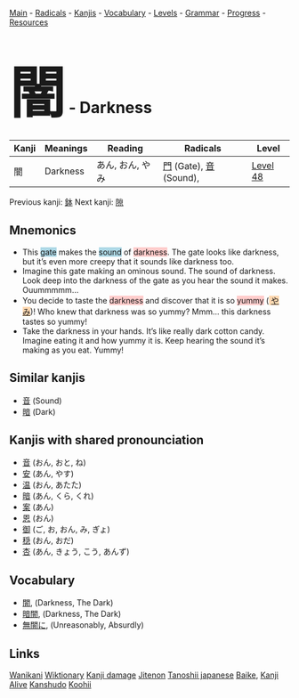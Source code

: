 <style> bigfont {font-size: 100px}</style>
[Main](../README.md) -
[Radicals](../radicals.md) -
[Kanjis](../kanjis.md) -
[Vocabulary](../vocabulary.md) -
[Levels](../levels.md) -
[Grammar](../grammar.md) - 
[Progress](../progress.md) -
[Resources](../resources.md)
# <bigfont> 闇</bigfont> - Darkness 

| Kanji | Meanings | Reading | Radicals | Level |
| --- | --- | --- | --- | --- |
| 闇 | Darkness | あん, おん, やみ | [門](../radicals/門.md) (Gate), [音](../radicals/音.md) (Sound),  | [Level 48](../levels/wk_level48.md) |

Previous kanji: [鉢](鉢.md) Next kanji: [隙](隙.md) 

## Mnemonics
 * This <span style="background-color:#ADD8E6"> gate</span> makes the <span style="background-color:#ADD8E6"> sound</span> of <span style="background-color:#ffcccb"> darkness</span>. The gate looks like darkness, but it’s even more creepy that it sounds like darkness too.
* Imagine this gate making an ominous sound. The sound of darkness. Look deep into the darkness of the gate as you hear the sound it makes. Ouummmmm…
* You decide to taste the <span style="background-color:#ffcccb"> darkness</span> and discover that it is so <span style="background-color:#ffcccb"> yummy</span> (<span style="background-color:#fed8b1"> [やみ](https://jisho.org/search/やみ)</span>)! Who knew that darkness was so yummy? Mmm… this darkness tastes so yummy!
* Take the darkness in your hands. It’s like really dark cotton candy. Imagine eating it and how yummy it is. Keep hearing the sound it’s making as you eat. Yummy!


## Similar kanjis
 * [音](音.md) (Sound)
* [暗](暗.md) (Dark)



## Kanjis with shared pronounciation
 * [音](音.md) (おん, おと, ね)
* [安](安.md) (あん, やす)
* [温](温.md) (おん, あたた)
* [暗](暗.md) (あん, くら, くれ)
* [案](案.md) (あん)
* [恩](恩.md) (おん)
* [御](御.md) (ご, お, おん, み, ぎょ)
* [穏](穏.md) (おん, おだ)
* [杏](杏.md) (あん, きょう, こう, あんず)



## Vocabulary
 * [闇](../vocabulary/闇.md), (Darkness, The Dark)
* [暗闇](../vocabulary/闇.md), (Darkness, The Dark)
* [無闇に](../vocabulary/闇.md), (Unreasonably, Absurdly)




## Links 


[Wanikani](https://www.wanikani.com/kanji/闇)
[Wiktionary](https://en.wiktionary.org/wiki/闇)
[Kanji damage](http://www.kanjidamage.com/kanji/search?utf8=✓&q=闇)
[Jitenon](https://jitenon.com/kanji/闇)
[Tanoshii japanese](https://www.tanoshiijapanese.com/dictionary/kanji.cfm?k=闇)
[Baike](https://baike.baidu.com/item/闇),
[Kanji Alive](https://app.kanjialive.com/闇)
[Kanshudo](https://www.kanshudo.com/searchmn?q=闇)
[Koohii](https://kanji.koohii.com/study/kanji/闇)
